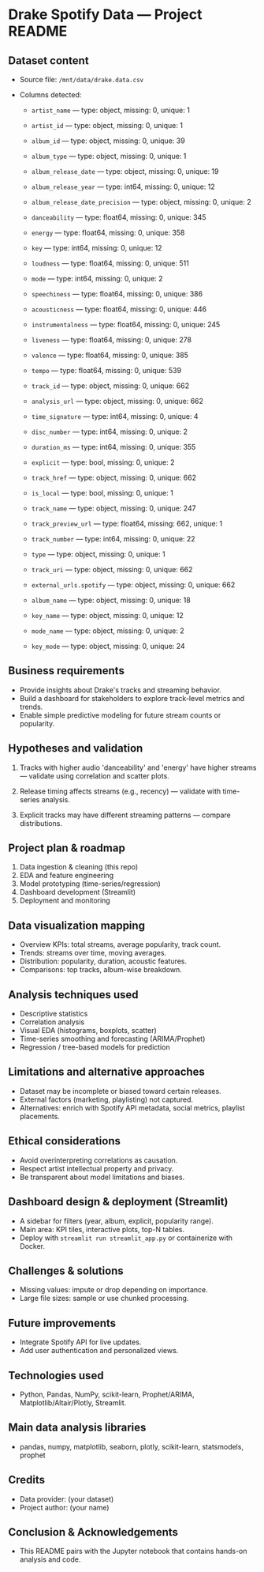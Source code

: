 # Drake Spotify Data — Project README

## Dataset content

- Source file: `/mnt/data/drake.data.csv`

- Columns detected:

  - `artist_name` — type: object, missing: 0, unique: 1

  - `artist_id` — type: object, missing: 0, unique: 1

  - `album_id` — type: object, missing: 0, unique: 39

  - `album_type` — type: object, missing: 0, unique: 1

  - `album_release_date` — type: object, missing: 0, unique: 19

  - `album_release_year` — type: int64, missing: 0, unique: 12

  - `album_release_date_precision` — type: object, missing: 0, unique: 2

  - `danceability` — type: float64, missing: 0, unique: 345

  - `energy` — type: float64, missing: 0, unique: 358

  - `key` — type: int64, missing: 0, unique: 12

  - `loudness` — type: float64, missing: 0, unique: 511

  - `mode` — type: int64, missing: 0, unique: 2

  - `speechiness` — type: float64, missing: 0, unique: 386

  - `acousticness` — type: float64, missing: 0, unique: 446

  - `instrumentalness` — type: float64, missing: 0, unique: 245

  - `liveness` — type: float64, missing: 0, unique: 278

  - `valence` — type: float64, missing: 0, unique: 385

  - `tempo` — type: float64, missing: 0, unique: 539

  - `track_id` — type: object, missing: 0, unique: 662

  - `analysis_url` — type: object, missing: 0, unique: 662

  - `time_signature` — type: int64, missing: 0, unique: 4

  - `disc_number` — type: int64, missing: 0, unique: 2

  - `duration_ms` — type: int64, missing: 0, unique: 355

  - `explicit` — type: bool, missing: 0, unique: 2

  - `track_href` — type: object, missing: 0, unique: 662

  - `is_local` — type: bool, missing: 0, unique: 1

  - `track_name` — type: object, missing: 0, unique: 247

  - `track_preview_url` — type: float64, missing: 662, unique: 1

  - `track_number` — type: int64, missing: 0, unique: 22

  - `type` — type: object, missing: 0, unique: 1

  - `track_uri` — type: object, missing: 0, unique: 662

  - `external_urls.spotify` — type: object, missing: 0, unique: 662

  - `album_name` — type: object, missing: 0, unique: 18

  - `key_name` — type: object, missing: 0, unique: 12

  - `mode_name` — type: object, missing: 0, unique: 2

  - `key_mode` — type: object, missing: 0, unique: 24


## Business requirements

- Provide insights about Drake's tracks and streaming behavior.
- Build a dashboard for stakeholders to explore track-level metrics and trends.
- Enable simple predictive modeling for future stream counts or popularity.


## Hypotheses and validation

1. Tracks with higher audio 'danceability' and 'energy' have higher streams — validate using correlation and scatter plots.

2. Release timing affects streams (e.g., recency) — validate with time-series analysis.

3. Explicit tracks may have different streaming patterns — compare distributions.


## Project plan & roadmap

1. Data ingestion & cleaning (this repo)
2. EDA and feature engineering
3. Model prototyping (time-series/regression)
4. Dashboard development (Streamlit)
5. Deployment and monitoring


## Data visualization mapping

- Overview KPIs: total streams, average popularity, track count.
- Trends: streams over time, moving averages.
- Distribution: popularity, duration, acoustic features.
- Comparisons: top tracks, album-wise breakdown.


## Analysis techniques used

- Descriptive statistics
- Correlation analysis
- Visual EDA (histograms, boxplots, scatter)
- Time-series smoothing and forecasting (ARIMA/Prophet)
- Regression / tree-based models for prediction


## Limitations and alternative approaches

- Dataset may be incomplete or biased toward certain releases.
- External factors (marketing, playlisting) not captured.
- Alternatives: enrich with Spotify API metadata, social metrics, playlist placements.


## Ethical considerations

- Avoid overinterpreting correlations as causation.
- Respect artist intellectual property and privacy.
- Be transparent about model limitations and biases.


## Dashboard design & deployment (Streamlit)

- A sidebar for filters (year, album, explicit, popularity range).
- Main area: KPI tiles, interactive plots, top-N tables.
- Deploy with `streamlit run streamlit_app.py` or containerize with Docker.


## Challenges & solutions

- Missing values: impute or drop depending on importance.
- Large file sizes: sample or use chunked processing.


## Future improvements

- Integrate Spotify API for live updates.
- Add user authentication and personalized views.


## Technologies used

- Python, Pandas, NumPy, scikit-learn, Prophet/ARIMA, Matplotlib/Altair/Plotly, Streamlit.


## Main data analysis libraries

- pandas, numpy, matplotlib, seaborn, plotly, scikit-learn, statsmodels, prophet


## Credits

- Data provider: (your dataset)
- Project author: (your name)


## Conclusion & Acknowledgements

- This README pairs with the Jupyter notebook that contains hands-on analysis and code.
